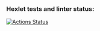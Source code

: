 ### Hexlet tests and linter status:
[![Actions Status](https://github.com/Azraillier/qa-engineer-project-85/actions/workflows/hexlet-check.yml/badge.svg)](https://github.com/Azraillier/qa-engineer-project-85/actions)